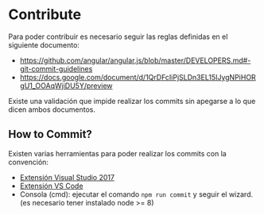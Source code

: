 # Contribute 

Para poder contribuir es necesario seguir las reglas definidas en el siguiente documento:

- https://github.com/angular/angular.js/blob/master/DEVELOPERS.md#-git-commit-guidelines
- https://docs.google.com/document/d/1QrDFcIiPjSLDn3EL15IJygNPiHORgU1_OOAqWjiDU5Y/preview

Existe una validación que impide realizar los commits sin apegarse a lo que dicen ambos documentos. 

## How to Commit?

Existen varias herramientas para poder realizar los commits con la convención:

- [Extensión Visual Studio 2017](https://marketplace.visualstudio.com/items?itemName=mrluje.vs-commitizen)
- [Extensión VS Code](https://marketplace.visualstudio.com/items?itemName=KnisterPeter.vscode-commitizen)
- Consola (cmd): ejecutar el comando `npm run commit` y seguir el wizard. (es necesario tener instalado node >= 8)